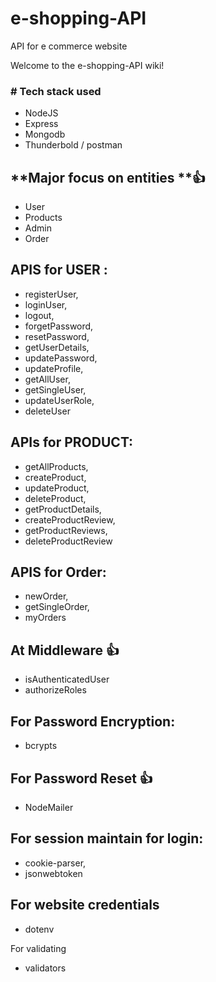 # e-shopping-API
API for e commerce website 

Welcome to the e-shopping-API wiki!
### # Tech stack used 
* NodeJS
* Express
* Mongodb
* Thunderbold / postman

## **Major focus on entities **👍 
 *  User
 *  Products
 *  Admin
 *  Order

## APIS for USER : 
*   registerUser,
*   loginUser,
*   logout,
*   forgetPassword,
*   resetPassword,
*   getUserDetails,
*   updatePassword,
*   updateProfile,
*   getAllUser,
*   getSingleUser,
*   updateUserRole,
*   deleteUser

## APIs for PRODUCT:
*   getAllProducts,
*   createProduct,
*   updateProduct,
*   deleteProduct,
*   getProductDetails,
*   createProductReview,
*   getProductReviews,
*   deleteProductReview

## APIS for Order:
*   newOrder,
*   getSingleOrder,
*   myOrders

## At Middleware 👍 
* isAuthenticatedUser
* authorizeRoles

## For Password Encryption:
* bcrypts

## For Password Reset 👍 
* NodeMailer

## For session maintain for login:
* cookie-parser,
* jsonwebtoken

## For website credentials 
* dotenv

For validating 
* validators



